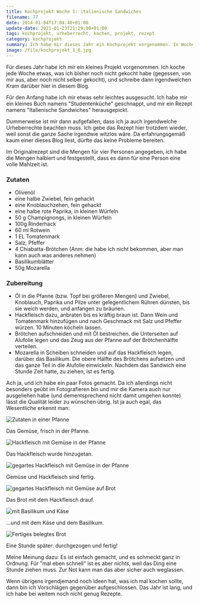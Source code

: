 ```yaml
---
title: Kochprojekt Woche 1: italienische Sandwiches
filename: 77
date: 2014-01-04T17:04:40+01:00
update-date: 2021-01-23T21:29:00+01:00
tags: kochprojekt, urheberrecht, kochen, projekt, rezept
category: kochprojekt
summary: Ich habe mir dieses Jahr ein Kochprojekt vorgenommen. In Woche 1 mache ich „italienische Sandwiches“.
image: /file/kochprojekt_1_6.jpg
---
```


Für dieses Jahr habe ich mir ein kleines Projekt vorgenommen. Ich koche jede Woche etwas, was ich bisher noch nicht gekocht habe (gegessen, von mir aus, aber noch nicht selber gekocht), und schreibe dann irgendwelchen Kram darüber hier in diesem Blog.

Für den Anfang habe ich mir etwas sehr leichtes ausgesucht. Ich habe mir ein kleines Buch namens "Studentenküche" geschnappt, und mir ein Rezept namens "Italienische Sandwiches" herausgepickt.

Dummerweise ist mir dann aufgefallen, dass ich ja auch irgendwelche Urheberrechte beachten muss. Ich gebe das Rezept hier trotzdem wieder, weil sonst die ganze Sache irgendwie witzlos wäre. Da erfahrungsgemäß kaum einer dieses Blog liest, dürfte das keine Probleme bereiten.

Im Originalrezept sind die Mengen für vier Personen angegeben, ich habe die Mengen halbiert und festgestellt, dass es dann für eine Person eine volle Mahlzeit ist.

### Zutaten

- Olivenöl
- eine halbe Zwiebel, fein gehackt
- eine Knoblauchzehen, fein gehackt
- eine halbe rote Paprika, in kleinen Würfeln
- 50 g Champignongs, in kleinen Würfeln
- 100g Rinderhack
- 60 ml Rotwein
- 1 EL Tomatenmark
- Salz, Pfeffer
- 4 Chiabatta-Brötchen (Anm: die habe ich nicht bekommen, aber man kann auch was anderes nehmen)
- Basilikumblätter
- 50g Mozarella


### Zubereitung

- Öl in die Pfanne (bzw. Topf bei größeren Mengen) und Zwiebel, Knoblauch, Paprika und Pilze unter gelegentlichem Rühren dünsten, bis sie weich werden, und anfangen zu bräunen.
- Hackfleisch dazu, anbraten bis es kräftig braun ist. Dann Wein und Tomatenmark hinzufügen und nach Geschmack mit Salz und Pfeffer würzen. 10 Minuten köcheln lassen.
- Brötchen aufschneiden und mit Öl bestreichen. die Unterseiten auf Alufolie legen und das Zeug aus der Pfanne auf der Brötchenhälfte verteilen.
- Mozarella in Scheiben schneiden und auf das Hackfleisch legen, darüber das Basilikum. Die obere Hälfte des Brötchens aufsetzen und das ganze Teil in die Alufolie einwickeln. Nachdem das Sandwich eine Stunde Zeit hatte, zu ziehen, ist es fertig.

Ach ja, und ich habe ein paar Fotos gemacht. Da ich allerdings nicht besonders geübt im Fotografieren bin und mir die Kamera auch nur ausgeliehen habe (und dementsprechend nicht damit umgehen konnte) lässt die Qualität leider zu wünschen übrig. Ist ja auch egal, das Wesentliche erkennt man:

![Zutaten in einer Pfanne](/file/kochprojekt_1_1.jpg)

Das Gemüse, frisch in der Pfanne.

![Hackfleisch mit Gemüse in der Pfanne](/file/kochprojekt_1_2.jpg)

Das Hackfleisch wurde hinzugetan.

![gegartes Hackfleisch mit Gemüse in der Pfanne](/file/kochprojekt_1_3.jpg)

Gemüse und Hackfleisch sind fertig.

![gegartes Hackfleisch mit Gemüse auf Brot](/file/kochprojekt_1_4.jpg)

Das Brot mit dem Hackfleisch drauf.

![mit Basilikum und Käse](/file/kochprojekt_1_5.jpg)

…und mit dem Käse und dem Basilikum.

![Fertiges belegtes Brot](/file/kochprojekt_1_6.jpg)

Eine Stunde später: durchgezogen und fertig!

Meine Meinung dazu: Es ist einfach gemacht, und es schmeckt ganz in Ordnung. Für "mal eben schnell" ist es aber nichts, weil das Ding eine Stunde ziehen muss. Zur Not kann man das aber sicher auch weglassen.

Wenn übrigens irgendjemand noch Ideen hat, was ich mal kochen sollte, dann bin ich Vorschlägen gegenüber aufgeschlossen. Das Jahr ist lang, und ich habe bei weitem noch nicht genug Rezepte.


